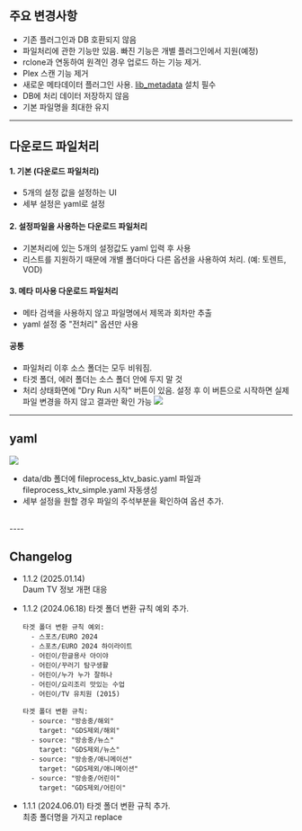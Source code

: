 ## 주요 변경사항

  * 기존 플러그인과 DB 호환되지 않음
  * 파일처리에 관한 기능만 있음. 빠진 기능은 개별 플러그인에서 지원(예정)
  * rclone과 연동하여 원격인 경우 업로드 하는 기능 제거.
  * Plex 스캔 기능 제거
  * 새로운 메타데이터 플러그인 사용. [lib_metadata](/system/plugin?install=https://github.com/soju6jan/lib_metadata) 설치 필수
  * DB에 처리 데이터 저장하지 않음
  * 기본 파일명을 최대한 유지


----

## 다운로드 파일처리

#### 1. 기본 (다운로드 파일처리)

  - 5개의 설정 값을 설정하는 UI 
  - 세부 설정은 yaml로 설정

#### 2. 설정파일을 사용하는 다운로드 파일처리

  - 기본처리에 있는 5개의 설정값도 yaml 입력 후 사용
  - 리스트를 지원하기 때문에 개별 폴더마다 다른 옵션을 사용하여 처리. (예: 토렌트, VOD)

#### 3. 메타 미사용 다운로드 파일처리
  
  - 메타 검색을 사용하지 않고 파일명에서 제목과 회차만 추출
  - yaml 설정 중 "전처리" 옵션만 사용

#### 공통

  - 파일처리 이후 소스 폴더는 모두 비워짐.
  - 타겟 폴더, 에러 폴더는 소스 폴더 안에 두지 말 것
  - 처리 상태화면에 "Dry Run 시작" 버튼이 있음. 설정 후 이 버튼으로 시작하면 실제 파일 변경을 하지 않고 결과만 확인 가능
    ![](https://cdn.discordapp.com/attachments/631112094015815681/857277609199796284/unknown.png)
  

----

## yaml

![](https://cdn.discordapp.com/attachments/631112094015815681/857275999913377822/unknown.png)

  - data/db 폴더에 fileprocess_ktv_basic.yaml 파일과 fileprocess_ktv_simple.yaml 자동생성
  - 세부 설정을 원할 경우 파일의 주석부분을 확인하여 옵션 추가.

<br>
----

## Changelog
  - 1.1.2 (2025.01.14)   
    Daum TV 정보 개편 대응   
  - 1.1.2 (2024.06.18) 
    타겟 폴더 변환 규칙 예외 추가.   
    ```
    타겟 폴더 변환 규칙 예외:
      - 스포츠/EURO 2024
      - 스포츠/EURO 2024 하이라이트
      - 어린이/한글용사 아이야
      - 어린이/꾸러기 탐구생활
      - 어린이/누가 누가 잘하나
      - 어린이/요리조리 맛있는 수업
      - 어린이/TV 유치원 (2015)
        
    타겟 폴더 변환 규칙:
      - source: "방송중/해외"
        target: "GDS제외/해외"
      - source: "방송중/뉴스"
        target: "GDS제외/뉴스"
      - source: "방송중/애니메이션"
        target: "GDS제외/애니메이션"
      - source: "방송중/어린이"
        target: "GDS제외/어린이"
    ```

  - 1.1.1 (2024.06.01)
    타겟 폴더 변환 규칙 추가.   
    최종 폴더명을 가지고 replace   
